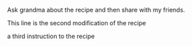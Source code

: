 Ask grandma about the recipe
and then share with my friends.


This line is the second modification of the recipe


a third instruction to the recipe
